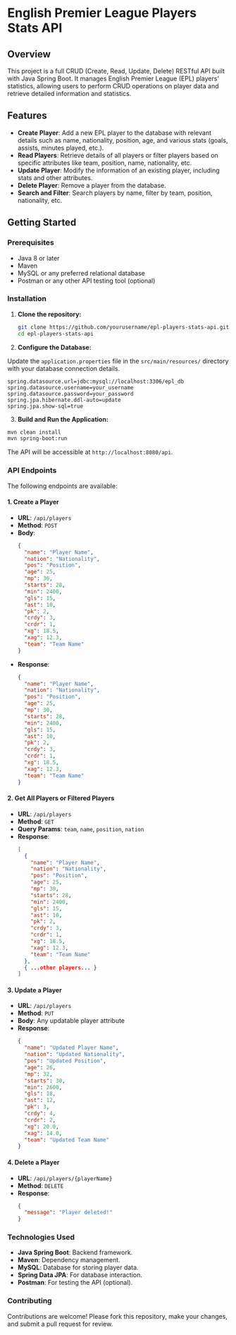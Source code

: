 # English Premier League Players Stats API

## Overview

This project is a full CRUD (Create, Read, Update, Delete) RESTful API built with Java Spring Boot. It manages English Premier League (EPL) players' statistics, allowing users to perform CRUD operations on player data and retrieve detailed information and statistics.

## Features

- **Create Player**: Add a new EPL player to the database with relevant details such as name, nationality, position, age, and various stats (goals, assists, minutes played, etc.).
- **Read Players**: Retrieve details of all players or filter players based on specific attributes like team, position, name, nationality, etc.
- **Update Player**: Modify the information of an existing player, including stats and other attributes.
- **Delete Player**: Remove a player from the database.
- **Search and Filter**: Search players by name, filter by team, position, nationality, etc.

## Getting Started

### Prerequisites

- Java 8 or later
- Maven
- MySQL or any preferred relational database
- Postman or any other API testing tool (optional)

### Installation

1. **Clone the repository:**

   ```bash
   git clone https://github.com/yourusername/epl-players-stats-api.git
   cd epl-players-stats-api
   ```


2. **Configure the Database:**

Update the `application.properties` file in the `src/main/resources/` directory with your database connection details.

    spring.datasource.url=jdbc:mysql://localhost:3306/epl_db
    spring.datasource.username=your_username
    spring.datasource.password=your_password
    spring.jpa.hibernate.ddl-auto=update
    spring.jpa.show-sql=true

3. **Build and Run the Application:**

```bash
mvn clean install
mvn spring-boot:run
```

The API will be accessible at `http://localhost:8080/api`.

### API Endpoints

The following endpoints are available:

#### 1. Create a Player

   - **URL**: `/api/players`
   - **Method**: `POST`
   - **Body**:
     ```json
     {
       "name": "Player Name",
       "nation": "Nationality",
       "pos": "Position",
       "age": 25,
       "mp": 30,
       "starts": 28,
       "min": 2400,
       "gls": 15,
       "ast": 10,
       "pk": 2,
       "crdy": 3,
       "crdr": 1,
       "xg": 18.5,
       "xag": 12.3,
       "team": "Team Name"
     }
     ```
   - **Response**:
     ```json
     {
       "name": "Player Name",
       "nation": "Nationality",
       "pos": "Position",
       "age": 25,
       "mp": 30,
       "starts": 28,
       "min": 2400,
       "gls": 15,
       "ast": 10,
       "pk": 2,
       "crdy": 3,
       "crdr": 1,
       "xg": 18.5,
       "xag": 12.3,
       "team": "Team Name"
     }
     ```

#### 2. Get All Players or Filtered Players

   - **URL**: `/api/players`
   - **Method**: `GET`
   - **Query Params**: `team`, `name`, `position`, `nation`
   - **Response**:
     ```json
     [
       {
         "name": "Player Name",
         "nation": "Nationality",
         "pos": "Position",
         "age": 25,
         "mp": 30,
         "starts": 28,
         "min": 2400,
         "gls": 15,
         "ast": 10,
         "pk": 2,
         "crdy": 3,
         "crdr": 1,
         "xg": 18.5,
         "xag": 12.3,
         "team": "Team Name"
       },
       { ...other players... }
     ]
     ```

#### 3. Update a Player

   - **URL**: `/api/players`
   - **Method**: `PUT`
   - **Body**: Any updatable player attribute
   - **Response**:
     ```json
     {
       "name": "Updated Player Name",
       "nation": "Updated Nationality",
       "pos": "Updated Position",
       "age": 26,
       "mp": 32,
       "starts": 30,
       "min": 2600,
       "gls": 18,
       "ast": 12,
       "pk": 3,
       "crdy": 4,
       "crdr": 2,
       "xg": 20.0,
       "xag": 14.0,
       "team": "Updated Team Name"
     }
     ```

#### 4. Delete a Player

   - **URL**: `/api/players/{playerName}`
   - **Method**: `DELETE`
   - **Response**:
     ```json
     {
       "message": "Player deleted!"
     }
     ```

### Technologies Used

- **Java Spring Boot**: Backend framework.
- **Maven**: Dependency management.
- **MySQL**: Database for storing player data.
- **Spring Data JPA**: For database interaction.
- **Postman**: For testing the API (optional).

### Contributing

Contributions are welcome! Please fork this repository, make your changes, and submit a pull request for review.



